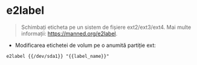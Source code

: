 # e2label

> Schimbați eticheta pe un sistem de fișiere ext2/ext3/ext4.
> Mai multe informații: <https://manned.org/e2label>.

- Modificarea etichetei de volum pe o anumită partiție ext:

`e2label {{/dev/sda1}} "{{label_name}}"`
